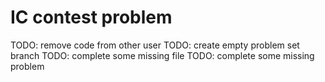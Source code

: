 # IC contest problem
TODO: remove code from other user
TODO: create empty problem set branch
TODO: complete some missing file
TODO: complete some missing problem
